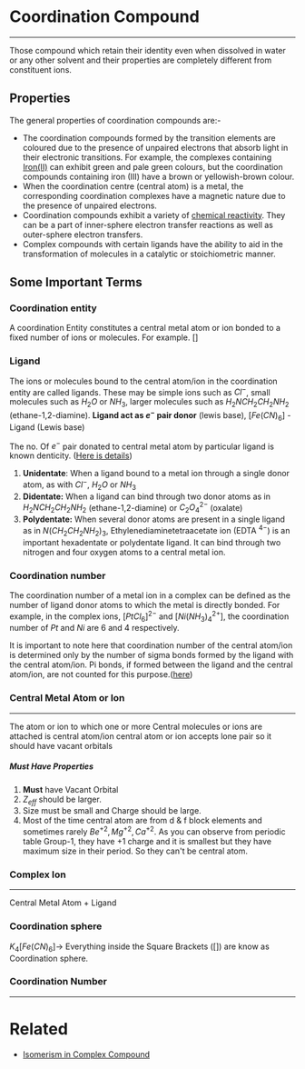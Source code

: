 # Coordination Compound
---
Those compound which retain their identity even when dissolved in water or any other solvent and their properties are completely different from constituent ions.
## Properties 
The general properties of coordination compounds are:-
-   The coordination compounds formed by the transition elements are coloured due to the presence of unpaired electrons that absorb light in their electronic transitions. For example, the complexes containing [Iron(II)](https://byjus.com/iron-ii-oxide-formula/) can exhibit green and pale green colours, but the coordination compounds containing iron (III) have a brown or yellowish-brown colour.
-   When the coordination centre (central atom) is a metal, the corresponding coordination complexes have a magnetic nature due to the presence of unpaired electrons.
-   Coordination compounds exhibit a variety of [chemical reactivity](https://byjus.com/chemistry/reactivity-series/). They can be a part of inner-sphere electron transfer reactions as well as outer-sphere electron transfers.
-   Complex compounds with certain ligands have the ability to aid in the transformation of molecules in a catalytic or stoichiometric manner.
## Some Important Terms
### Coordination entity
A coordination Entity constitutes a central metal atom or ion bonded to a fixed number of ions or molecules. For example. []

### Ligand
The ions or molecules bound to the central atom/ion in the coordination entity are called ligands. These may be simple ions such as $Cl^-$, small molecules such as $H_{2}O \text{ or } NH_{3}$, larger molecules such as $H_{2}NCH_{2}CH_{2}NH_{2}$ (ethane-1,2-diamine). **Ligand act as $e^-$ pair donor** (lewis base), $[Fe(CN)_{6}]$ -Ligand (Lewis base)

The no. Of $e^-$ pair donated to central metal atom by particular ligand is known denticity. ([Here is details](Jee/Chemistry/Coordination%20Compounds/Coordination%20Compound.pdf#page=4&selection=142,0,233,54))
1. **Unidentate**: When a ligand bound to a metal ion through a single donor atom, as with $Cl^-$, $H_{2}O$ or $NH_{3}$ 
2. **Didentate:** When a ligand can bind through two donor atoms as in $H_{2}NCH_{2}CH_{2}NH_{2}$ (ethane-1,2-diamine) or $C_{2}O_{4}^{2-}$ (oxalate)
3. **Polydentate:** When several donor atoms are present in a single ligand as in $N (CH_{2}CH_{2}NH_{2})_{3}$, Ethylenediaminetetraacetate ion (EDTA $^{4-}$) is an important hexadentate or polydentate ligand. It can bind through two nitrogen and four oxygen atoms to a central metal ion. 


### Coordination number
   The coordination number of a metal ion in a complex can be defined as the number of ligand donor atoms to which the metal is directly bonded. For example, in the complex ions, $[PtCl_{6}]^{2-}$ and $[Ni(NH_{3})_{4}^{2+}]$, the coordination number of $Pt$ and $Ni$ are 6 and 4 respectively. 
   
   It is important to note here that coordination number of the central atom/ion is determined only by the number of sigma bonds formed by the ligand with the central atom/ion. Pi bonds, if formed between the ligand and the central atom/ion, are not counted for this purpose.([here](Jee/Chemistry/Coordination%20Compounds/Coordination%20Compound.pdf#page=4&selection=285,0,287,49))
### Central Metal Atom or Ion
---
The atom or ion to which one or more Central molecules or ions are attached is central atom/ion central atom or ion accepts lone pair so it should have vacant orbitals
##### Must Have Properties
1. **Must** have Vacant Orbital
2. $Z_{eff}$ should be larger.
3. Size must be small and Charge should be large.
4. Most of the time central atom are from d & f block elements and sometimes rarely $Be^{+2}, Mg^{+2}, Ca^{+2}$.
As you can observe from periodic table Group-1, they have +1 charge and it is smallest but they have maximum size in their period. So they can't be central atom.
### Complex Ion
---
Central Metal Atom + Ligand
### Coordination sphere
$K_{4}[Fe(CN)_{6}] \rightarrow$ Everything inside the Square Brackets ([]) are know as Coordination sphere.

### Coordination Number


---
# Related 
- [Isomerism in Complex Compound](Isomerism%20in%20Complex%20Compound.md) 

